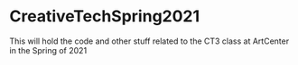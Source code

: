 # CreativeTechSpring2021
This will hold the code and other stuff related to the CT3 class at ArtCenter in the Spring of 2021

